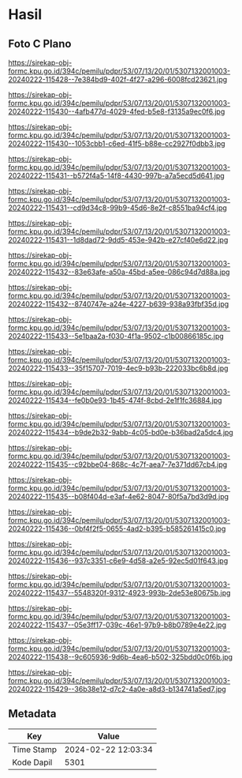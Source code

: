# Hasil

## Foto C Plano

https://sirekap-obj-formc.kpu.go.id/394c/pemilu/pdpr/53/07/13/20/01/5307132001003-20240222-115428--7e384bd9-402f-4f27-a296-6008fcd23621.jpg

https://sirekap-obj-formc.kpu.go.id/394c/pemilu/pdpr/53/07/13/20/01/5307132001003-20240222-115430--4afb477d-4029-4fed-b5e8-f3135a9ec0f6.jpg

https://sirekap-obj-formc.kpu.go.id/394c/pemilu/pdpr/53/07/13/20/01/5307132001003-20240222-115430--1053cbb1-c6ed-41f5-b88e-cc2927f0dbb3.jpg

https://sirekap-obj-formc.kpu.go.id/394c/pemilu/pdpr/53/07/13/20/01/5307132001003-20240222-115431--b572f4a5-14f8-4430-997b-a7a5ecd5d641.jpg

https://sirekap-obj-formc.kpu.go.id/394c/pemilu/pdpr/53/07/13/20/01/5307132001003-20240222-115431--cd9d34c8-99b9-45d6-8e2f-c8551ba94cf4.jpg

https://sirekap-obj-formc.kpu.go.id/394c/pemilu/pdpr/53/07/13/20/01/5307132001003-20240222-115431--1d8dad72-9dd5-453e-942b-e27cf40e6d22.jpg

https://sirekap-obj-formc.kpu.go.id/394c/pemilu/pdpr/53/07/13/20/01/5307132001003-20240222-115432--83e63afe-a50a-45bd-a5ee-086c94d7d88a.jpg

https://sirekap-obj-formc.kpu.go.id/394c/pemilu/pdpr/53/07/13/20/01/5307132001003-20240222-115432--8740747e-a24e-4227-b639-938a93fbf35d.jpg

https://sirekap-obj-formc.kpu.go.id/394c/pemilu/pdpr/53/07/13/20/01/5307132001003-20240222-115433--5e1baa2a-f030-4f1a-9502-c1b00866185c.jpg

https://sirekap-obj-formc.kpu.go.id/394c/pemilu/pdpr/53/07/13/20/01/5307132001003-20240222-115433--35f15707-7019-4ec9-b93b-222033bc6b8d.jpg

https://sirekap-obj-formc.kpu.go.id/394c/pemilu/pdpr/53/07/13/20/01/5307132001003-20240222-115434--fe0b0e93-1b45-474f-8cbd-2e1f1fc36884.jpg

https://sirekap-obj-formc.kpu.go.id/394c/pemilu/pdpr/53/07/13/20/01/5307132001003-20240222-115434--b9de2b32-9abb-4c05-bd0e-b36bad2a5dc4.jpg

https://sirekap-obj-formc.kpu.go.id/394c/pemilu/pdpr/53/07/13/20/01/5307132001003-20240222-115435--c92bbe04-868c-4c7f-aea7-7e371dd67cb4.jpg

https://sirekap-obj-formc.kpu.go.id/394c/pemilu/pdpr/53/07/13/20/01/5307132001003-20240222-115435--b08f404d-e3af-4e62-8047-80f5a7bd3d9d.jpg

https://sirekap-obj-formc.kpu.go.id/394c/pemilu/pdpr/53/07/13/20/01/5307132001003-20240222-115436--0bf4f2f5-0655-4ad2-b395-b585261415c0.jpg

https://sirekap-obj-formc.kpu.go.id/394c/pemilu/pdpr/53/07/13/20/01/5307132001003-20240222-115436--937c3351-c6e9-4d58-a2e5-92ec5d01f643.jpg

https://sirekap-obj-formc.kpu.go.id/394c/pemilu/pdpr/53/07/13/20/01/5307132001003-20240222-115437--5548320f-9312-4923-993b-2de53e80675b.jpg

https://sirekap-obj-formc.kpu.go.id/394c/pemilu/pdpr/53/07/13/20/01/5307132001003-20240222-115437--05e3ff17-039c-46e1-97b9-b8b0789e4e22.jpg

https://sirekap-obj-formc.kpu.go.id/394c/pemilu/pdpr/53/07/13/20/01/5307132001003-20240222-115438--9c605936-9d6b-4ea6-b502-325bdd0c0f6b.jpg

https://sirekap-obj-formc.kpu.go.id/394c/pemilu/pdpr/53/07/13/20/01/5307132001003-20240222-115429--36b38e12-d7c2-4a0e-a8d3-b134741a5ed7.jpg


## Metadata

| Key        | Value               |
| ---------- | ------------------- |
| Time Stamp | 2024-02-22 12:03:34 |
| Kode Dapil | 5301                |



